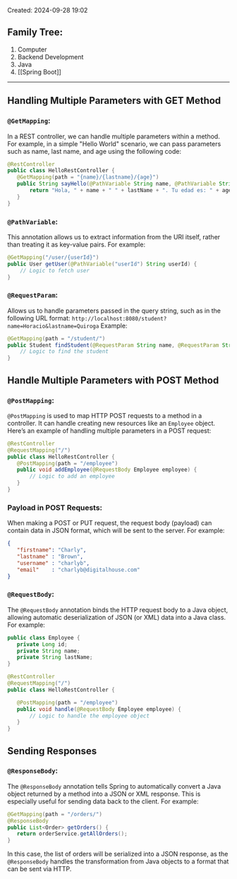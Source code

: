 Created: 2024-09-28 19:02
## Family Tree:
1. Computer
2. Backend Development
3. Java
4. [[Spring Boot]]
-- -
## Handling Multiple Parameters with GET Method
### `@GetMapping`:
In a REST controller, we can handle multiple parameters within a method. For example, in a simple "Hello World" scenario, we can pass parameters such as name, last name, and age using the following code:
```java
@RestController
public class HelloRestController {
   @GetMapping(path = "{name}/{lastname}/{age}")
   public String sayHello(@PathVariable String name, @PathVariable String lastName, @PathVariable Integer age) {
       return "Hola, " + name + " " + lastName + ". Tu edad es: " + age;
   }
}
```
### `@PathVariable`:
This annotation allows us to extract information from the URI itself, rather than treating it as key-value pairs. For example:
```java
@GetMapping("/user/{userId}")
public User getUser(@PathVariable("userId") String userId) {
    // Logic to fetch user
}
```
### `@RequestParam`:
Allows us to handle parameters passed in the query string, such as in the following URL format: `http://localhost:8080/student?name=Horacio&lastname=Quiroga`
Example:
```java
@GetMapping(path = "/student/")
public Student findStudent(@RequestParam String name, @RequestParam String lastName) {
    // Logic to find the student
}
```
## Handle Multiple Parameters with POST Method
### `@PostMapping`:
`@PostMapping` is used to map HTTP POST requests to a method in a controller. It can handle creating new resources like an `Employee` object. Here’s an example of handling multiple parameters in a POST request:
```java
@RestController
@RequestMapping("/")
public class HelloRestController {
   @PostMapping(path = "/employee")
   public void addEmployee(@RequestBody Employee employee) {
       // Logic to add an employee
   }
}
```
### Payload in POST Requests:
When making a POST or PUT request, the request body (payload) can contain data in JSON format, which will be sent to the server. For example:
```json
{
   "firstname": "Charly",
   "lastname" : "Brown",
   "username" : "charlyb",
   "email"    : "charlyb@digitalhouse.com"
}
```
### `@RequestBody`:
The `@RequestBody` annotation binds the HTTP request body to a Java object, allowing automatic deserialization of JSON (or XML) data into a Java class. For example:
```java
public class Employee {
   private Long id;
   private String name;
   private String lastName;
}

@RestController
@RequestMapping("/")
public class HelloRestController {

   @PostMapping(path = "/employee")
   public void handle(@RequestBody Employee employee) {
       // Logic to handle the employee object
   }
}
```
## Sending Responses
### `@ResponseBody`:
The `@ResponseBody` annotation tells Spring to automatically convert a Java object returned by a method into a JSON or XML response. This is especially useful for sending data back to the client. For example:
```java
@GetMapping(path = "/orders/")
@ResponseBody
public List<Order> getOrders() {
   return orderService.getAllOrders();
}
```
In this case, the list of orders will be serialized into a JSON response, as the `@ResponseBody` handles the transformation from Java objects to a format that can be sent via HTTP.
